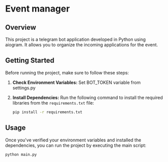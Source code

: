 # Event manager

## Overview

This project is a telegram bot application developed in Python using aiogram. It allows you to organize the incoming applications for the event.

## Getting Started

Before running the project, make sure to follow these steps:

1. **Check Environment Variables:**
   Set BOT_TOKEN variable from settings.py

2. **Install Dependencies:**
   Run the following command to install the required libraries from the `requirements.txt` file:

   ```bash
   pip install -r requirements.txt


## Usage
Once you've verified your environment variables and installed the dependencies, you can run the project by executing the main script:

   ```bash
   python main.py
